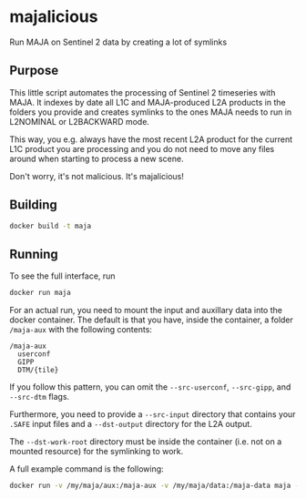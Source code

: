 # majalicious

Run MAJA on Sentinel 2 data by creating a lot of symlinks


## Purpose

This little script automates the processing of Sentinel 2 timeseries with MAJA.
It indexes by date all L1C and MAJA-produced L2A products in the folders you provide
and creates symlinks to the ones MAJA needs to run in L2NOMINAL or L2BACKWARD mode.

This way, you e.g. always have the most recent L2A product for the current L1C product
you are processing and you do not need to move any files around when starting to process
a new scene.

Don't worry, it's not malicious. It's majalicious!


## Building

```bash
docker build -t maja
```

## Running

To see the full interface, run

```bash
docker run maja
```

For an actual run, you need to mount the input and auxillary data 
into the docker container.
The default is that you have, inside the container, a folder `/maja-aux`
with the following contents:

```
/maja-aux
  userconf
  GIPP
  DTM/{tile}
```
If you follow this pattern, you can omit the `--src-userconf`, `--src-gipp`, and `--src-dtm` flags. 

Furthermore, you need to provide a `--src-input` directory that contains your `.SAFE` input files
and a `--dst-output` directory for the L2A output.

The `--dst-work-root` directory must be inside the container (i.e. not on a mounted resource) for 
the symlinking to work.

A full example command is the following:

```bash
docker run -v /my/maja/aux:/maja-aux -v /my/maja/data:/maja-data maja --src-input /maja-data/input --dst-output /maja-data/output --tile 32UNG
```
